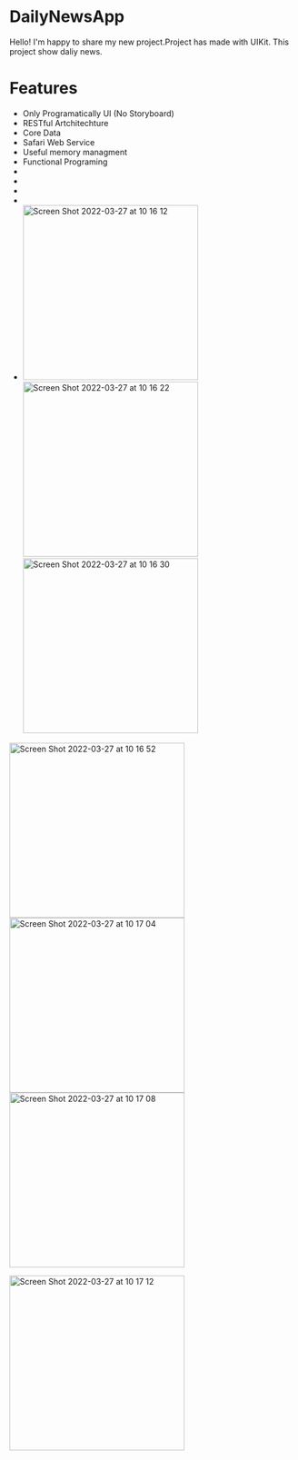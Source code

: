 # DailyNewsApp
Hello! I'm happy to share my new project.Project has made with UIKit. This project show daliy news.

# Features
- Only Programatically UI (No Storyboard)
- RESTful Artchitechture
- Core Data
- Safari Web Service
- Useful memory managment
- Functional Programing
- 
- 
- 
- 
- <img width="308" alt="Screen Shot 2022-03-27 at 10 16 12" src="https://user-images.githubusercontent.com/83357398/160271038-3afd582a-66c0-4fa4-8908-5bc5be3cf8cb.png"> <img width="308" alt="Screen Shot 2022-03-27 at 10 16 22" src="https://user-images.githubusercontent.com/83357398/160271045-c2a9d210-d69e-4316-8e2a-2c656ad5be93.png"> <img width="308" alt="Screen Shot 2022-03-27 at 10 16 30" src="https://user-images.githubusercontent.com/83357398/160271052-fa0d1888-2999-4a71-b135-c53f09561e2c.png">

<img width="308" alt="Screen Shot 2022-03-27 at 10 16 52" src="https://user-images.githubusercontent.com/83357398/160271057-bfb59a93-778f-4cc2-a35a-9b51794d3710.png"><img width="308" alt="Screen Shot 2022-03-27 at 10 17 04" src="https://user-images.githubusercontent.com/83357398/160271060-f40e5bc9-5a28-4814-9b36-6b9ad4caf449.png"><img width="308" alt="Screen Shot 2022-03-27 at 10 17 08" src="https://user-images.githubusercontent.com/83357398/160271065-b6c02a68-b998-42cb-962f-e66ea3d844a9.png">

<img width="308" alt="Screen Shot 2022-03-27 at 10 17 12" src="https://user-images.githubusercontent.com/83357398/160271069-cfe749d9-85d5-4794-ad8b-b7e9dd499daf.png">
